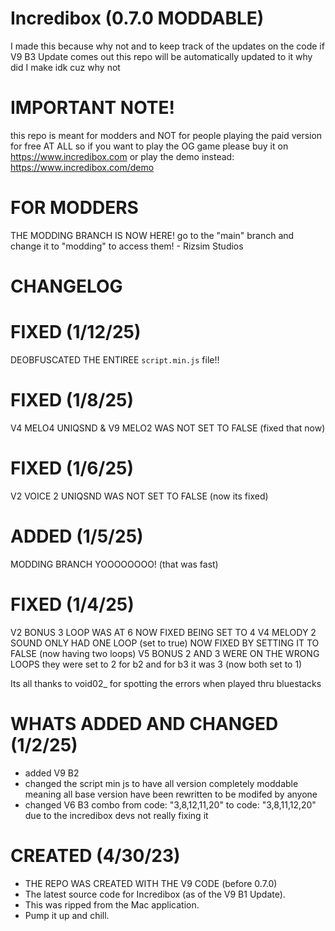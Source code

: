 # Incredibox (0.7.0 MODDABLE)
I made this because why not and to keep track of the updates on the code if V9 B3 Update comes out this repo will be automatically updated to it
why did I make idk cuz why not

# IMPORTANT NOTE!
this repo is meant for modders and NOT for people playing the paid version for free AT ALL so if you want to play the OG game please buy it on https://www.incredibox.com
or play the demo instead: https://www.incredibox.com/demo

# FOR MODDERS
THE MODDING BRANCH IS NOW HERE! go to the "main" branch and change it to "modding" to access them! - Rizsim Studios

# CHANGELOG
# FIXED (1/12/25)
DEOBFUSCATED THE ENTIREE `script.min.js` file!!

# FIXED (1/8/25)
V4 MELO4 UNIQSND & V9 MELO2 WAS NOT SET TO FALSE (fixed that now)

# FIXED (1/6/25)
V2 VOICE 2 UNIQSND WAS NOT SET TO FALSE (now its fixed)

# ADDED (1/5/25)
MODDING BRANCH YOOOOOOOO! (that was fast)

# FIXED (1/4/25)
V2 BONUS 3 LOOP WAS AT 6 NOW FIXED BEING SET TO 4
V4 MELODY 2 SOUND ONLY HAD ONE LOOP (set to true) NOW FIXED BY SETTING IT TO FALSE (now having two loops)
V5 BONUS 2 AND 3 WERE ON THE WRONG LOOPS they were set to 2 for b2 and for b3 it was 3 (now both set to 1)

Its all thanks to void02_ for spotting the errors when played thru bluestacks

# WHATS ADDED AND CHANGED (1/2/25)
- added V9 B2
- changed the script min js to have all version completely moddable meaning all base version have been rewritten to be modifed by anyone
- changed V6 B3 combo from code: "3,8,12,11,20" to code: "3,8,11,12,20" due to the incredibox devs not really fixing it

# CREATED (4/30/23)
- THE REPO WAS CREATED WITH THE V9 CODE (before 0.7.0)
- The latest source code for Incredibox (as of the V9 B1 Update).
- This was ripped from the Mac application.
- Pump it up and chill.
